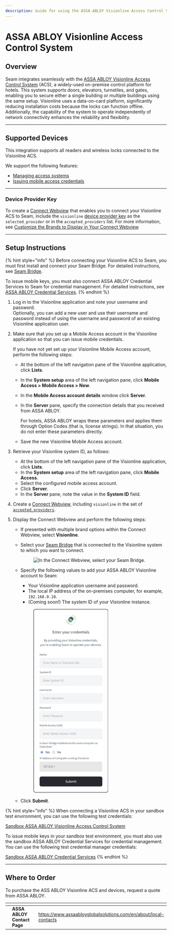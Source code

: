 ```yaml
---
description: Guide for using the ASSA ABLOY Visionline Access Control System with Seam
---
```


# ASSA ABLOY Visionline Access Control System

## Overview

Seam integrates seamlessly with the [ASSA ABLOY Visionline Access Control System](https://www.assaabloyglobalsolutions.com/en/hospitality-solutions/access-management-systems-for-hotels#gw-group-text-and-media-14987d7731) (ACS), a widely-used on-premise control platform for hotels. This system supports doors, elevators, turnstiles, and gates, enabling you to secure either a single building or multiple buildings using the same setup. Visionline uses a data-on-card platform, significantly reducing installation costs because the locks can function offline. Additionally, the capability of the system to operate independently of network connectivity enhances the reliability and flexibility.

***

## Supported Devices

This integration supports all readers and wireless locks connected to the Visionline ACS.

We support the following features:

* [Managing access systems](../../products/access-systems/)
* [Issuing mobile access credentials](../../products/mobile-access-in-development/)

***

### Device Provider Key

To create a [Connect Webview](../../core-concepts/connect-webviews/) that enables you to connect your Visionline ACS to Seam, include the `visionline` [device provider key](../../api-clients/connect-webviews/#device-provider-keys) as the `selected_provider` or in the `accepted_providers` list. For more information, see [Customize the Brands to Display in Your Connect Webview](../../core-concepts/connect-webviews/customizing-connect-webviews.md#customize-the-brands-to-display-in-your-connect-webviews).

***

## Setup Instructions

{% hint style="info" %}
Before connecting your Visionline ACS to Seam, you must first install and connect your Seam Bridge. For detailed instructions, see [Seam Bridge](../../capability-guides/seam-bridge.md).

To issue mobile keys, you must also connect ASSA ABLOY Credential Services to Seam for credential management. For detailed instructions, see [ASSA ABLOY Credential Services](../../device-guides/assa-abloy-credential-services-credential-manager-in-development.md).
{% endhint %}

1. Log in to the Visionline application and note your username and password.\
   Optionally, you can add a new user and use their username and password instead of using the username and password of an existing Visionline application user.
2.  Make sure that you set up a Mobile Access account in the Visionline application so that you can issue mobile credentials.

    If you have not yet set up your Visionline Mobile Access account, perform the following steps:

    * At the bottom of the left navigation pane of the Visionline application, click **Lists**.
    * In the **System setup** area of the left navigation pane, click **Mobile Access > Mobile Access > New**.
    * In the **Mobile Access account details** window click **Server**.
    *   In the **Server** pane, specify the connection details that you received from ASSA ABLOY.

        For hotels, ASSA ABLOY wraps these parameters and applies them through Option Codes (that is, license strings). In that situation, you do not enter these parameters directly.
    * Save the new Visionline Mobile Access account.
3. Retrieve your Visionline system ID, as follows:
   * At the bottom of the left navigation pane of the Visionline application, click **Lists**.
   * In the **System setup** area of the left navigation pane, click **Mobile Access**.
   * Select the configured mobile access account.
   * Click **Server**.
   * In the **Server** pane, note the value in the **System ID** field.
4. Create a [Connect Webview](../../core-concepts/connect-webviews/), including `visionline` in the set of [`accepted_providers`](../../api-clients/connect-webviews/#connect\_webview-properties).
5. Display the Connect Webview and perform the following steps:
   * If presented with multiple brand options within the Connect Webview, select **Visionline**.
   *   Select your [Seam Bridge](../../capability-guides/seam-bridge.md) that is connected to the Visionline system to which you want to connect.

       <figure><img src="../../.gitbook/assets/connect-webview-sel-on-prem-proxy.png" alt="In the Connect Webview, select your Seam Bridge." width="233"><figcaption></figcaption></figure>
   *   Specify the following values to add your ASSA ABLOY Visionline account to Seam:

       * Your Visionline application username and password.
       * The local IP address of the on-premises computer, for example, `192.168.0.10`.
       * (Coming soon!) The  system ID of your Visionline instance.



       <figure><img src="../../.gitbook/assets/connect-webview-visionline-credentials.png" alt="In the Connect Webview, specify your Visionline credentials." width="233"><figcaption></figcaption></figure>
   * Click **Submit**.

{% hint style="info" %}
When connecting a Visionline ACS in your sandbox test environment, you can use the following test credentials:

[Sandbox ASSA ABLOY Visionline Access Control System](../../device-guides/sandbox-and-sample-data/assa-abloy-visionline-access-management-system-sample-data.md)

To issue mobile keys in your sandbox test environment, you must also use the sandbox ASSA ABLOY Credential Services for credential management. You can use the following test credential manager credentials:

[Sandbox ASSA ABLOY Credential Services](../../device-guides/sandbox-and-sample-data/assa-abloy-credential-service-sample-data.md)
{% endhint %}

***

## Where to Order

To purchase the ASS ABLOY Visionline ACS and devices, request a quote from ASSA ABLOY.

<table data-card-size="large" data-view="cards"><thead><tr><th></th><th></th><th></th><th data-hidden data-card-target data-type="content-ref"></th><th data-hidden data-card-cover data-type="files"></th></tr></thead><tbody><tr><td></td><td><strong>ASSA ABLOY Contact Page</strong></td><td></td><td><a href="https://www.assaabloyglobalsolutions.com/en/about/local-contacts">https://www.assaabloyglobalsolutions.com/en/about/local-contacts</a></td><td><a href="../../.gitbook/assets/assa-abloy-logo.png">assa-abloy-logo.png</a></td></tr></tbody></table>
